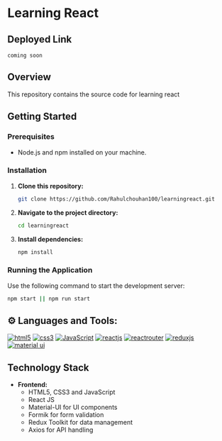 # Learning React

## Deployed Link

```
coming soon
```

## Overview

This repository contains the source code for learning react

## Getting Started

### Prerequisites

- Node.js and npm installed on your machine.

### Installation

1. **Clone this repository:**

   ```bash
   git clone https://github.com/Rahulchouhan100/learningreact.git
   ```

2. **Navigate to the project directory:**

   ```bash
   cd learningreact
   ```

3. **Install dependencies:**

   ```bash
   npm install
   ```

### Running the Application

Use the following command to start the development server:

```bash
npm start || npm run start
```

## ⚙ Languages and Tools:

[![html5](https://img.shields.io/badge/HTML5-E34F26?style=for-the-badge&logo=html5&logoColor=white)](https://www.w3.org/html/)
[![css3](https://img.shields.io/badge/CSS3-1572B6?style=for-the-badge&logo=css3&logoColor=white)](https://www.w3schools.com/css/)
[![JavaScript](https://img.shields.io/badge/JavaScript-323330?style=for-the-badge&logo=javascript&logoColor=F7DF1E)](https://developer.mozilla.org/en-US/docs/Web/JavaScript)
[![reactjs](https://img.shields.io/badge/React-20232A?style=for-the-badge&logo=react&logoColor=61DAFB)](https://reactjs.org/)
[![reactrouter](https://img.shields.io/badge/React_Router-CA4245?style=for-the-badge&logo=react-router&logoColor=white)](https://reactrouter.com/en/main)
[![reduxjs](https://img.shields.io/badge/Redux-593D88?style=for-the-badge&logo=redux&logoColor=white)](https://redux.js.org)
[![material ui](https://img.shields.io/badge/Material%20UI-007FFF?style=for-the-badge&logo=mui&logoColor=white)](https://mui.com/)

## Technology Stack

- **Frontend:**
  - HTML5, CSS3 and JavaScript
  - React JS
  - Material-UI for UI components
  - Formik for form validation
  - Redux Toolkit for data management
  - Axios for API handling
